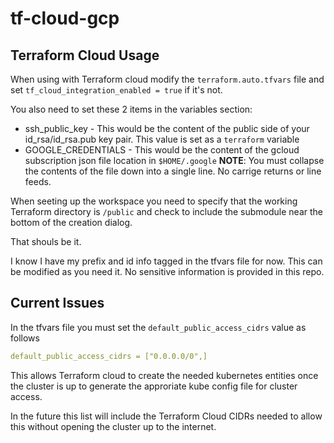 # tf-cloud-gcp

## Terraform Cloud Usage

When using with Terraform cloud modify the `terraform.auto.tfvars` file and set `tf_cloud_integration_enabled = true` if it's not.

You also need to set these 2 items in the variables section:

* ssh_public_key - This would be the content of the public side of your id_rsa/id_rsa.pub key pair. This value is set as a `terraform` variable
* GOOGLE_CREDENTIALS - This would be the content of the gcloud subscription json file location in `$HOME/.google` **NOTE**: You must collapse the contents of the file down into a single line. No carrige returns or line feeds.

When seeting up the workspace you need to specify that the working Terraform directory is `/public` and check to include the submodule near the bottom of the creation dialog.

That shouls be it.

I know I have my prefix and id info tagged in the tfvars file for now. This can be modified as you need it. No sensitive information is provided in this repo.

## Current Issues

In the tfvars file you must set the `default_public_access_cidrs` value as follows

```yaml
default_public_access_cidrs = ["0.0.0.0/0",]
```
This allows Terraform cloud to create the needed kubernetes entities once the cluster is up to generate the approriate kube config file for cluster access.

In the future this list will include the Terraform Cloud CIDRs needed to allow this without opening the cluster up to the internet.
